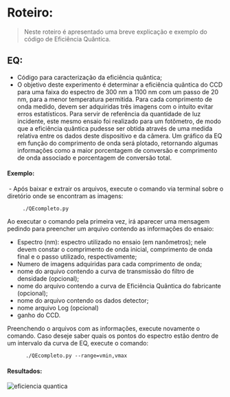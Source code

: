 # Roteiro:
> Neste roteiro é apresentado uma breve explicação e exemplo do código de Eficiência Quântica.

## EQ:
  - Código para caracterização da eficiência quântica;
  - O objetivo deste experimento é determinar a eficiência quântica do CCD para uma faixa do espectro de 300 nm a 1100 nm com um passo de 20 nm, para a menor temperatura permitida. Para cada comprimento de onda medido, devem ser adquiridas três imagens com o intuito evitar erros estatísticos. Para servir de referência da quantidade de luz incidente, este mesmo ensaio foi realizado para um fotômetro, de modo que a eficiência quântica pudesse ser obtida através de uma medida relativa entre os dados deste dispositivo e da câmera. Um gráfico da EQ em função do comprimento de onda será plotado, retornando algumas informações como a maior porcentagem de conversão e comprimento de onda associado e porcentagem de conversão total.
  
#### Exemplo:
  - Após baixar e extrair os arquivos, execute o comando via terminal sobre o diretório onde se encontram as imagens:
  
         ./QEcompleto.py 
         
Ao executar o comando pela primeira vez, irá aparecer uma mensagem pedindo para preencher um arquivo contendo as informações do ensaio:
  - Espectro (nm): espectro utilizado no ensaio (em nanômetros); nele devem constar o comprimento de onda inicial, comprimento de onda final e o passo utilizado, respectivamente;
  - Numero de imagens adquiridas para cada comprimento de onda;
  - nome do arquivo contendo a curva de transmissão do filtro de densidade (opcional);
  - nome do arquivo contendo a curva de Eficiência Quântica do fabricante (opcional);
  - nome do arquivo contendo os dados detector;
  - nome arquivo Log (opcional)
  - ganho do CCD.
  
Preenchendo o arquivos com as informações, execute novamente o comando.
Caso deseje saber quais os pontos do espectro estão dentro de um intervalo da curva de EQ, execute o comando:
         
          ./QEcompleto.py --range=vmin,vmax          



#### Resultados:
![eficiencia quantica](https://cloud.githubusercontent.com/assets/23655702/22292054/a85a9af6-e2f0-11e6-9e26-0fcb26909616.png)
